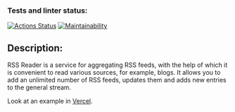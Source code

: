 ### Tests and linter status:
[![Actions Status](https://github.com/EgorUlitin/frontend-project-lvl3/workflows/build-check/badge.svg)](https://github.com/EgorUlitin/frontend-project-lvl3/actions)
[![Maintainability](https://api.codeclimate.com/v1/badges/2207ab91c1c44335e584/maintainability)](https://codeclimate.com/github/EgorUlitin/frontend-project-lvl3/maintainability)
<!-- [![Test Coverage](https://api.codeclimate.com/v1/badges/2207ab91c1c44335e584/test_coverage)](https://codeclimate.com/github/EgorUlitin/frontend-project-lvl3/test_coverage) -->

## Description:

RSS Reader is a service for aggregating RSS feeds, with the help of which it is convenient to read various sources, for example, blogs. It allows you to add an unlimited number of RSS feeds, updates them and adds new entries to the general stream.

Look at an example in [Vercel](https://frontend-project-lvl3-egorulitin.vercel.app/).
